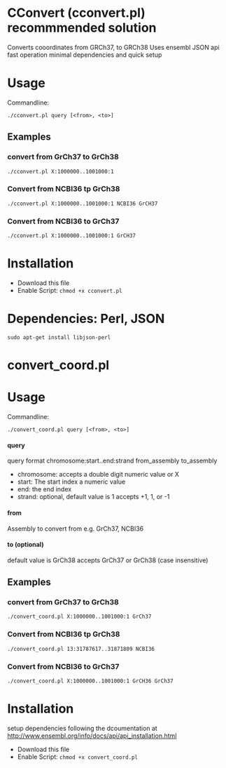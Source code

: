 # CConvert (cconvert.pl) recommmended solution

Converts cooordinates from GRCh37, to GRCh38
Uses ensembl JSON api
fast operation minimal dependencies and quick setup


# Usage
 Commandline:
 
`./cconvert.pl query [<from>, <to>]`

## Examples

### convert from GrCh37 to GrCh38
`./cconvert.pl X:1000000..1001000:1`

### Convert from NCBI36 tp GrCh38
`./cconvert.pl X:1000000..1001000:1 NCBI36 GrCH37`

### Convert from NCBI36 to GrCh37
`./cconvert.pl X:1000000..1001000:1 GrCH37`

# Installation

* Download this file
* Enable Script: 
`chmod +x cconvert.pl`

# Dependencies: Perl, JSON

`sudo apt-get install libjson-perl`


# convert_coord.pl

# Usage
 Commandline:
 
`./convert_coord.pl query [<from>, <to>]`
#### query
query format chromosome:start..end:strand from_assembly to_assembly
* chromosome: accepts a double digit numeric value or X
* start: The start index a numeric value
* end: the end index
* strand: optional, default value is 1 accepts +1, 1, or -1

#### from
Assembly to convert from e.g. GrCh37, NCBI36

#### to (optional)
default value is GrCh38 accepts GrCh37 or GrCh38 (case insensitive)

## Examples

### convert from GrCh37 to GrCh38
`./convert_coord.pl X:1000000..1001000:1 GrCh37`

### Convert from NCBI36 tp GrCh38
`./convert_coord.pl 13:31787617..31871809 NCBI36`

### Convert from NCBI36 to GrCh37
`./convert_coord.pl X:1000000..1001000:1 GrCH36 GrCh37`

# Installation
setup dependencies following the dcoumentation at http://www.ensembl.org/info/docs/api/api_installation.html
* Download this file
* Enable Script: 
`chmod +x convert_coord.pl`



